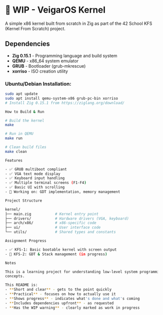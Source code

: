   # 🚧 WIP - VeigarOS Kernel

  A simple x86 kernel built from scratch in Zig as part of the 42 School KFS (Kernel From Scratch)
  project.

  ## Dependencies

  - **Zig 0.15.1** - Programming language and build system
  - **QEMU** - x86_64 system emulator  
  - **GRUB** - Bootloader (grub-mkrescue)
  - **xorriso** - ISO creation utility

  ### Ubuntu/Debian Installation:
  ```bash
  sudo apt update
  sudo apt install qemu-system-x86 grub-pc-bin xorriso
  # Install Zig 0.15.1 from https://ziglang.org/download/

  How to Build & Run

  # Build the kernel
  make

  # Run in QEMU
  make run

  # Clean build files
  make clean

  Features

  - ✅ GRUB multiboot compliant
  - ✅ VGA text mode display
  - ✅ Keyboard input handling
  - ✅ Multiple terminal screens (F1-F4)
  - ✅ Basic UI with scrolling
  - 🚧 Working on: GDT implementation, memory management

  Project Structure

  kernel/
  ├── main.zig           # Kernel entry point
  ├── drivers/           # Hardware drivers (VGA, keyboard)
  ├── arch/x86/          # x86-specific code
  ├── ui/                # User interface code
  └── utils/             # Shared types and constants

  Assignment Progress

  - ✅ KFS-1: Basic bootable kernel with screen output
  - 🚧 KFS-2: GDT & Stack management (in progress)

  Notes

  This is a learning project for understanding low-level system programming and kernel development
  concepts.

  This README is:
  - **Short and clear** - gets to the point quickly
  - **Practical** - focuses on how to actually use it
  - **Shows progress** - indicates what's done and what's coming
  - **Includes dependencies upfront** - as requested
  - **Has the WIP warning** - clearly marked as work in progress